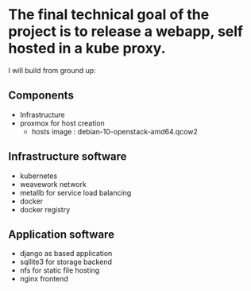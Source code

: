# The final technical goal of the project is to release a webapp, self hosted in a kube proxy.

I will build from ground up:

## Components
* Infrastructure
* proxmox for host creation
  * hosts image : debian-10-openstack-amd64.qcow2

## Infrastructure software
* kubernetes
* weavework network
* metallb for service load balancing
* docker
* docker registry

## Application software
* django as based application
* sqllite3 for storage backend
* nfs for static file hosting
* nginx frontend
